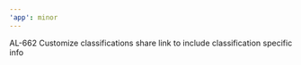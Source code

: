 ```yaml
---
'app': minor
---
```


AL-662 Customize classifications share link to include classification specific info
